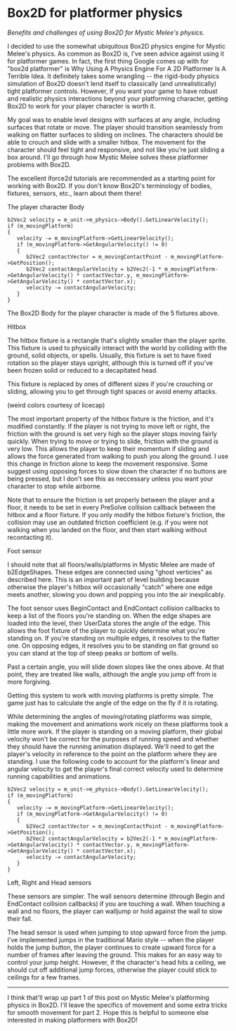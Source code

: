 # Box2D for platformer physics

*Benefits and challenges of using Box2D for Mystic Melee's physics.*

I decided to use the somewhat ubiquitous Box2D physics engine for Mystic Melee's physics. As common as Box2D is, I've seen advice against using it for platformer games. In fact, the first thing Google comes up with for "box2d platformer" is Why Using A Physics Engine For A 2D Platformer Is A Terrible Idea. It definitely takes some wrangling -- the rigid-body physics simulation of Box2D doesn't lend itself to classically (and unrealistically) tight platformer controls. However, if you want your game to have robust and realistic physics interactions beyond your platforming character, getting Box2D to work for your player character is worth it.

My goal was to enable level designs with surfaces at any angle, including surfaces that rotate or move. The player should transition seamlessly from walking on flatter surfaces to sliding on inclines. The characters should be able to crouch and slide with a smaller hitbox. The movement for the character should feel tight and responsive, and not like you're just sliding a box around. I'll go through how Mystic Melee solves these platformer problems with Box2D.

The excellent iforce2d tutorials are recommended as a starting point for working with Box2D. If you don't know Box2D's terminology of bodies, fixtures, sensors, etc., learn about them there!

The player character Body

```
b2Vec2 velocity = m_unit->m_physics->Body().GetLinearVelocity();
if (m_movingPlatform)
{
   velocity -= m_movingPlatform->GetLinearVelocity();
   if (m_movingPlatform->GetAngularVelocity() != 0)
   {
      b2Vec2 contactVector = m_movingContactPoint - m_movingPlatform->GetPosition();
      b2Vec2 contactAngularVelocity = b2Vec2(-1 * m_movingPlatform->GetAngularVelocity() * contactVector.y, m_movingPlatform->GetAngularVelocity() * contactVector.x);
      velocity -= contactAngularVelocity;
   }
}
```

The Box2D Body for the player character is made of the 5 fixtures above.

Hitbox

The hitbox fixture is a rectangle that's slightly smaller than the player sprite. This fixture is used to physically interact with the world by colliding with the ground, solid objects, or spells. Usually, this fixture is set to have fixed rotation so the player stays upright, although this is turned off if you've been frozen solid or reduced to a decapitated head.

This fixture is replaced by ones of different sizes if you're crouching or sliding, allowing you to get through tight spaces or avoid enemy attacks.


(weird colors courtesy of licecap)

The most important property of the hitbox fixture is the friction, and it's modified constantly. If the player is not trying to move left or right, the friction with the ground is set very high so the player stops moving fairly quickly. When trying to move or trying to slide, friction with the ground is very low. This allows the player to keep their momentum if sliding and allows the force generated from walking to push you along the ground. I use this change in friction alone to keep the movement responsive. Some suggest using opposing forces to slow down the character if no buttons are being pressed, but I don't see this as neccessary unless you want your character to stop while airborne.

Note that to ensure the friction is set properly between the player and a floor, it needs to be set in every PreSolve collision callback between the hitbox and a floor fixture. If you only modify the hitbox fixture's friction, the collision may use an outdated friction coefficient (e.g. if you were not walking when you landed on the floor, and then start walking without recontacting it).


Foot sensor

I should note that all floors/walls/platforms in Mystic Melee are made of b2EdgeShapes. These edges are connected using "ghost verticies" as described here. This is an important part of level building because otherwise the player's hitbox will occasionally "catch" where one edge meets another, slowing you down and popping you into the air inexplicably.

The foot sensor uses BeginContact and EndContact collision callbacks to keep a list of the floors you're standing on. When the edge shapes are loaded into the level, their UserData stores the angle of the edge. This allows the foot fixture of the player to quickly determine what you're standing on. If you're standing on multiple edges, it resolves to the flatter one. On opposing edges, it resolves you to be standing on flat ground so you can stand at the top of steep peaks or bottom of wells.



Past a certain angle, you will slide down slopes like the ones above. At that point, they are treated like walls, although the angle you jump off from is more forgiving.

Getting this system to work with moving platforms is pretty simple. The game just has to calculate the angle of the edge on the fly if it is rotating.



While determining the angles of moving/rotating platforms was simple, making the movement and animations work nicely on these platforms took a little more work. If the player is standing on a moving platform, their global velocity won't be correct for the purposes of running speed and whether they should have the running animation displayed. We'll need to get the player's velocity in reference to the point on the platform where they are standing. I use the following code to account for the platform's linear and angular velocity to get the player's final correct velocity used to determine running capabilities and animations.
```
b2Vec2 velocity = m_unit->m_physics->Body().GetLinearVelocity();
if (m_movingPlatform)
{
   velocity -= m_movingPlatform->GetLinearVelocity();
   if (m_movingPlatform->GetAngularVelocity() != 0)
   {
      b2Vec2 contactVector = m_movingContactPoint - m_movingPlatform->GetPosition();
      b2Vec2 contactAngularVelocity = b2Vec2(-1 * m_movingPlatform->GetAngularVelocity() * contactVector.y, m_movingPlatform->GetAngularVelocity() * contactVector.x);
      velocity -= contactAngularVelocity;
   }
}
```


Left, Right and Head sensors

These sensors are simpler. The wall sensors determine (through Begin and EndContact collision callbacks) if you are touching a wall. When touching a wall and no floors, the player can walljump or hold against the wall to slow their fall.

The head sensor is used when jumping to stop upward force from the jump. I've implemented jumps in the traditional Mario style -- when the player holds the jump button, the player continues to create upward force for a number of frames after leaving the ground. This makes for an easy way to control your jump height. However, if the character's head hits a ceiling, we should cut off additional jump forces, otherwise the player could stick to ceilings for a few frames.

---

I think that'll wrap up part 1 of this post on Mystic Melee's platforming physics in Box2D. I'll leave the specifics of movement and some extra tricks for smooth movement for part 2. Hope this is helpful to someone else interested in making platformers with Box2D!